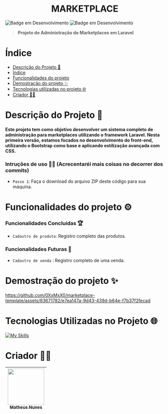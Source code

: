 <h1 align="center">
  MARKETPLACE
</h1>

![Badge em Desenvolvimento](http://img.shields.io/static/v1?label=VERSÃO&message=1.0.0&color=A03D99&style=for-the-badge)
![Badge em Desenvolvimento](http://img.shields.io/static/v1?label=DATA%20DA%20CRIAÇÃO&message=MAI/23&color=A03D99&style=for-the-badge)

> **Projeto de Administração de Marketplaces em Laravel**

# Índice 

* [Descrição do Projeto 🎯](#descrição-do-projeto-)
* [Índice](#índice)
* [Funcionalidades do projeto](#funcionalidades-do-projeto-)
* [Demostração do projeto ✨](#demostração-do-projeto-)
* [Tecnologias utilizadas no projeto 🌐](#tecnologias-utilizadas-no-projeto-)
* [Criador 🐱‍👤](#criador-)

# Descrição do Projeto 🎯
#### Este projeto tem como objetivo desenvolver um sistema completo de administração para marketplaces utilizando o framework Laravel. Nesta primeira versão, estamos focados no desenvolvimento do front-end, utilizando o Bootstrap como base e aplicando estilização avançada com CSS.

### Intruções de uso 🐱‍🚀 (Acrecentaréi mais coisas no decorrer dos commits)
- `Passo 1`: Faça o download do arquivo ZIP deste código para sua máquina.

# Funcionalidades do projeto ⚙

### Funcionalidades Concluídas 🏆
- `Cadastro de produto`: Registro completo das produtos.


### Funcionalidades Futuras 📌
- `Cadastro de venda` : Registro completo de uma venda.
  
# Demostração do projeto ✨

https://github.com/0XxMxX0/marketplace-template/assets/83671782/e7ea147a-9d43-439d-b64e-f7b37f2fecad

# Tecnologias Utilizadas no Projeto 🌐

[![My Skills](https://skills.thijs.gg/icons?i=laravel,html,bootstrap&theme=dark)](https://skills.thijs.gg)

# Criador 🐱‍👤

| [<img src="https://avatars.githubusercontent.com/u/83671782?v=4" width=115><br><sub>Matheus Nunes</sub>](https://github.com/0XxMxX0)
| :---: 
